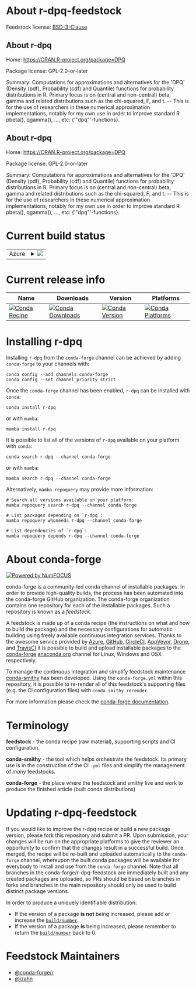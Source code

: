 About r-dpq-feedstock
=====================

Feedstock license: [BSD-3-Clause](https://github.com/conda-forge/r-dpq-feedstock/blob/main/LICENSE.txt)


About r-dpq
-----------

Home: https://CRAN.R-project.org/package=DPQ

Package license: GPL-2.0-or-later

Summary: Computations for approximations and alternatives for the 'DPQ' (Density (pdf), Probability (cdf) and Quantile) functions for probability distributions in R. Primary focus is on (central and non-central) beta, gamma and related distributions such as the chi-squared, F, and t. -- This is for the use of researchers in these numerical approximation implementations, notably for my own use in order to improve standard R pbeta(), qgamma(), ..., etc: {'"dpq"'-functions}.

About r-dpq
-----------

Home: https://CRAN.R-project.org/package=DPQ

Package license: GPL-2.0-or-later

Summary: Computations for approximations and alternatives for the 'DPQ' (Density (pdf), Probability (cdf) and Quantile) functions for probability distributions in R. Primary focus is on (central and non-central) beta, gamma and related distributions such as the chi-squared, F, and t. -- This is for the use of researchers in these numerical approximation implementations, notably for my own use in order to improve standard R pbeta(), qgamma(), ..., etc: {'"dpq"'-functions}.

Current build status
====================


<table>
    
  <tr>
    <td>Azure</td>
    <td>
      <details>
        <summary>
          <a href="https://dev.azure.com/conda-forge/feedstock-builds/_build/latest?definitionId=13361&branchName=main">
            <img src="https://dev.azure.com/conda-forge/feedstock-builds/_apis/build/status/r-dpq-feedstock?branchName=main">
          </a>
        </summary>
        <table>
          <thead><tr><th>Variant</th><th>Status</th></tr></thead>
          <tbody><tr>
              <td>linux_64_r_base4.2</td>
              <td>
                <a href="https://dev.azure.com/conda-forge/feedstock-builds/_build/latest?definitionId=13361&branchName=main">
                  <img src="https://dev.azure.com/conda-forge/feedstock-builds/_apis/build/status/r-dpq-feedstock?branchName=main&jobName=linux&configuration=linux%20linux_64_r_base4.2" alt="variant">
                </a>
              </td>
            </tr><tr>
              <td>linux_64_r_base4.3</td>
              <td>
                <a href="https://dev.azure.com/conda-forge/feedstock-builds/_build/latest?definitionId=13361&branchName=main">
                  <img src="https://dev.azure.com/conda-forge/feedstock-builds/_apis/build/status/r-dpq-feedstock?branchName=main&jobName=linux&configuration=linux%20linux_64_r_base4.3" alt="variant">
                </a>
              </td>
            </tr><tr>
              <td>osx_64_r_base4.2</td>
              <td>
                <a href="https://dev.azure.com/conda-forge/feedstock-builds/_build/latest?definitionId=13361&branchName=main">
                  <img src="https://dev.azure.com/conda-forge/feedstock-builds/_apis/build/status/r-dpq-feedstock?branchName=main&jobName=osx&configuration=osx%20osx_64_r_base4.2" alt="variant">
                </a>
              </td>
            </tr><tr>
              <td>osx_64_r_base4.3</td>
              <td>
                <a href="https://dev.azure.com/conda-forge/feedstock-builds/_build/latest?definitionId=13361&branchName=main">
                  <img src="https://dev.azure.com/conda-forge/feedstock-builds/_apis/build/status/r-dpq-feedstock?branchName=main&jobName=osx&configuration=osx%20osx_64_r_base4.3" alt="variant">
                </a>
              </td>
            </tr><tr>
              <td>win_64</td>
              <td>
                <a href="https://dev.azure.com/conda-forge/feedstock-builds/_build/latest?definitionId=13361&branchName=main">
                  <img src="https://dev.azure.com/conda-forge/feedstock-builds/_apis/build/status/r-dpq-feedstock?branchName=main&jobName=win&configuration=win%20win_64_" alt="variant">
                </a>
              </td>
            </tr>
          </tbody>
        </table>
      </details>
    </td>
  </tr>
</table>

Current release info
====================

| Name | Downloads | Version | Platforms |
| --- | --- | --- | --- |
| [![Conda Recipe](https://img.shields.io/badge/recipe-r--dpq-green.svg)](https://anaconda.org/conda-forge/r-dpq) | [![Conda Downloads](https://img.shields.io/conda/dn/conda-forge/r-dpq.svg)](https://anaconda.org/conda-forge/r-dpq) | [![Conda Version](https://img.shields.io/conda/vn/conda-forge/r-dpq.svg)](https://anaconda.org/conda-forge/r-dpq) | [![Conda Platforms](https://img.shields.io/conda/pn/conda-forge/r-dpq.svg)](https://anaconda.org/conda-forge/r-dpq) |

Installing r-dpq
================

Installing `r-dpq` from the `conda-forge` channel can be achieved by adding `conda-forge` to your channels with:

```
conda config --add channels conda-forge
conda config --set channel_priority strict
```

Once the `conda-forge` channel has been enabled, `r-dpq` can be installed with `conda`:

```
conda install r-dpq
```

or with `mamba`:

```
mamba install r-dpq
```

It is possible to list all of the versions of `r-dpq` available on your platform with `conda`:

```
conda search r-dpq --channel conda-forge
```

or with `mamba`:

```
mamba search r-dpq --channel conda-forge
```

Alternatively, `mamba repoquery` may provide more information:

```
# Search all versions available on your platform:
mamba repoquery search r-dpq --channel conda-forge

# List packages depending on `r-dpq`:
mamba repoquery whoneeds r-dpq --channel conda-forge

# List dependencies of `r-dpq`:
mamba repoquery depends r-dpq --channel conda-forge
```


About conda-forge
=================

[![Powered by
NumFOCUS](https://img.shields.io/badge/powered%20by-NumFOCUS-orange.svg?style=flat&colorA=E1523D&colorB=007D8A)](https://numfocus.org)

conda-forge is a community-led conda channel of installable packages.
In order to provide high-quality builds, the process has been automated into the
conda-forge GitHub organization. The conda-forge organization contains one repository
for each of the installable packages. Such a repository is known as a *feedstock*.

A feedstock is made up of a conda recipe (the instructions on what and how to build
the package) and the necessary configurations for automatic building using freely
available continuous integration services. Thanks to the awesome service provided by
[Azure](https://azure.microsoft.com/en-us/services/devops/), [GitHub](https://github.com/),
[CircleCI](https://circleci.com/), [AppVeyor](https://www.appveyor.com/),
[Drone](https://cloud.drone.io/welcome), and [TravisCI](https://travis-ci.com/)
it is possible to build and upload installable packages to the
[conda-forge](https://anaconda.org/conda-forge) [anaconda.org](https://anaconda.org/)
channel for Linux, Windows and OSX respectively.

To manage the continuous integration and simplify feedstock maintenance
[conda-smithy](https://github.com/conda-forge/conda-smithy) has been developed.
Using the ``conda-forge.yml`` within this repository, it is possible to re-render all of
this feedstock's supporting files (e.g. the CI configuration files) with ``conda smithy rerender``.

For more information please check the [conda-forge documentation](https://conda-forge.org/docs/).

Terminology
===========

**feedstock** - the conda recipe (raw material), supporting scripts and CI configuration.

**conda-smithy** - the tool which helps orchestrate the feedstock.
                   Its primary use is in the construction of the CI ``.yml`` files
                   and simplify the management of *many* feedstocks.

**conda-forge** - the place where the feedstock and smithy live and work to
                  produce the finished article (built conda distributions)


Updating r-dpq-feedstock
========================

If you would like to improve the r-dpq recipe or build a new
package version, please fork this repository and submit a PR. Upon submission,
your changes will be run on the appropriate platforms to give the reviewer an
opportunity to confirm that the changes result in a successful build. Once
merged, the recipe will be re-built and uploaded automatically to the
`conda-forge` channel, whereupon the built conda packages will be available for
everybody to install and use from the `conda-forge` channel.
Note that all branches in the conda-forge/r-dpq-feedstock are
immediately built and any created packages are uploaded, so PRs should be based
on branches in forks and branches in the main repository should only be used to
build distinct package versions.

In order to produce a uniquely identifiable distribution:
 * If the version of a package **is not** being increased, please add or increase
   the [``build/number``](https://docs.conda.io/projects/conda-build/en/latest/resources/define-metadata.html#build-number-and-string).
 * If the version of a package **is** being increased, please remember to return
   the [``build/number``](https://docs.conda.io/projects/conda-build/en/latest/resources/define-metadata.html#build-number-and-string)
   back to 0.

Feedstock Maintainers
=====================

* [@conda-forge/r](https://github.com/conda-forge/r/)
* [@izahn](https://github.com/izahn/)

